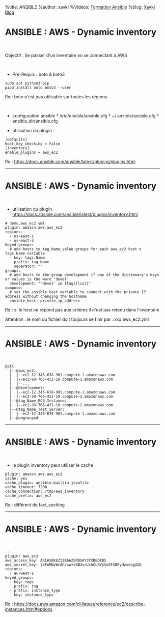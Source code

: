 %title: ANSIBLE
%author: xavki
%Vidéos: [Formation Ansible](https://www.youtube.com/playlist?list=PLn6POgpklwWoCpLKOSw3mXCqbRocnhrh-)
%blog: [Xavki Blog](https://xavki.blog)


# ANSIBLE : AWS - Dynamic inventory

<br>

Objectif : Se passer d'un inventaire en se connectant à AWS

<br>

* Pré-Requis : boto & boto3

```
sudo apt python3-pip
pip3 install boto boto3 --user
```

Rq : boto n'est pas utilisable sur toutes les régions

<br>

* configuration ansible
		* /etc/ansible/ansible.cfg
		* ~/.ansible/ansible.cfg
		* ansible_dir/ansible.cfg

* utilisation du plugin

```
[defaults]
host_key_checking = False
[inventory]
enable_plugins = aws_ec2
```

Rq : https://docs.ansible.com/ansible/latest/plugins/plugins.html

-------------------------------------------------------------------

# ANSIBLE : AWS - Dynamic inventory

<br>

* utilisation du plugin
https://docs.ansible.com/ansible/latest/plugins/inventory.html

```
# demo.aws_ec2.yml
plugin: amazon.aws.aws_ec2
regions:
  - us-east-1
  - us-east-2
keyed_groups:
  # add hosts to tag_Name_value groups for each aws_ec2 host's tags.Name variable
  - key: tags.Name
    prefix: tag_Name_
    separator: ""
groups:
  # add hosts to the group development if any of the dictionary's keys or values is the word 'devel'
  development: "'devel' in (tags|list)"
compose:
  # set the ansible_host variable to connect with the private IP address without changing the hostname
  ansible_host: private_ip_address
```

Rq : si le host ne répond pas aux critères il n'est pas retenu dans l'inventaire

Attention : le nom du fichier doit toujours se finir par : xxx.aws_ec2.yml

-------------------------------------------------------------------

# ANSIBLE : AWS - Dynamic inventory

<br>

```
@all:
  |--@aws_ec2:
  |  |--ec2-12-345-678-901.compute-1.amazonaws.com
  |  |--ec2-98-765-432-10.compute-1.amazonaws.com
  |  |--...
  |--@development:
  |  |--ec2-12-345-678-901.compute-1.amazonaws.com
  |  |--ec2-98-765-432-10.compute-1.amazonaws.com
  |--@tag_Name_ECS_Instance:
  |  |--ec2-98-765-432-10.compute-1.amazonaws.com
  |--@tag_Name_Test_Server:
  |  |--ec2-12-345-678-901.compute-1.amazonaws.com
  |--@ungrouped
```

-------------------------------------------------------------------

# ANSIBLE : AWS - Dynamic inventory

<br>

* le plugin inventory peut utiliser le cache


```
plugin: amazon.aws.aws_ec2
cache: yes
cache_plugin: ansible.builtin.jsonfile
cache_timeout: 7200
cache_connection: /tmp/aws_inventory
cache_prefix: aws_ec2
```

Rq : différent de fact_caching

-------------------------------------------------------------------

# ANSIBLE : AWS - Dynamic inventory

<br>

```
---
plugin: aws_ec2
aws_access_key: AKIASBKEZI2BAAZERDSAY3TXBEDFDS               
aws_secret_key: lxFoMNvWrAhcxw+s8B3vrUxhCLRVyVeGFSDFyHzxdog32U
regions: 
  - eu-west-1
keyed_groups:
  - key: tags
    prefix: tag
  - prefix: instance_type
    key: instance_type
```

Rq : https://docs.aws.amazon.com/cli/latest/reference/ec2/describe-instances.html#options


